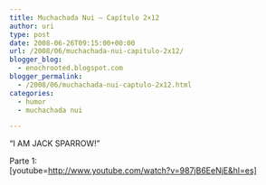 ```yaml
---
title: Muchachada Nui – Capítulo 2×12
author: uri
type: post
date: 2008-06-26T09:15:00+00:00
url: /2008/06/muchachada-nui-capitulo-2x12/
blogger_blog:
  - enochrooted.blogspot.com
blogger_permalink:
  - /2008/06/muchachada-nui-captulo-2x12.html
categories:
  - humor
  - muchachada nui

---
```

&#8220;I AM JACK SPARROW!&#8221;

Parte 1:  
[youtube=http://www.youtube.com/watch?v=987jB6EeNjE&hl=es] 

<div class="blogger-post-footer">
  <img width='1' height='1' />
</div>